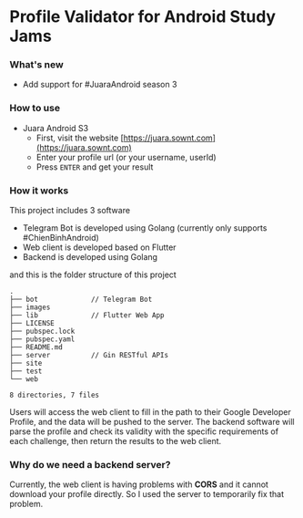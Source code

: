 # Profile Validator for Android Study Jams

### What's new
 - Add support for #JuaraAndroid season 3

### How to use
 - Juara Android S3
   - First, visit the website [https://juara.sownt.com](https://juara.sownt.com)
   - Enter your profile url (or your username, userId)
   - Press `ENTER` and get your result

### How it works
This project includes 3 software
 - Telegram Bot is developed using Golang (currently only supports #ChienBinhAndroid)
 - Web client is developed based on Flutter
 - Backend is developed using Golang

and this is the folder structure of this project
```
.
├── bot             // Telegram Bot
├── images
├── lib             // Flutter Web App
├── LICENSE
├── pubspec.lock
├── pubspec.yaml
├── README.md
├── server          // Gin RESTful APIs
├── site
├── test
└── web

8 directories, 7 files
```
Users will access the web client to fill in the path to their Google Developer Profile, and the data
will be pushed to the server. The backend software will parse the profile and check its validity 
with the specific requirements of each challenge, then return the results to the web client.

### Why do we need a backend server?
Currently, the web client is having problems with **CORS** and it cannot download your profile
directly. So I used the server to temporarily fix that problem.
